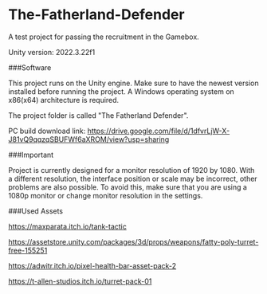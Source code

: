 # The-Fatherland-Defender
A test project for passing the recruitment in the Gamebox.

Unity version: 2022.3.22f1 


###Software

This project runs on the Unity engine. Make sure to have the newest version installed before running the project.
A Windows operating system on x86(x64) architecture is required.

The project folder is called "The Fatherland Defender".

PC build download link:
https://drive.google.com/file/d/1dfvrLjW-X-J81vQ9qqzqSBUFWf6aXROM/view?usp=sharing

###Important

Project is currently designed for a monitor resolution of 1920 by 1080. With a different resolution, the interface position or scale may be incorrect, other problems are also possible.
To avoid this, make sure that you are using a 1080p monitor or change monitor resolution in the settings.


###Used Assets

https://maxparata.itch.io/tank-tactic

https://assetstore.unity.com/packages/3d/props/weapons/fatty-poly-turret-free-155251

https://adwitr.itch.io/pixel-health-bar-asset-pack-2

https://t-allen-studios.itch.io/turret-pack-01


